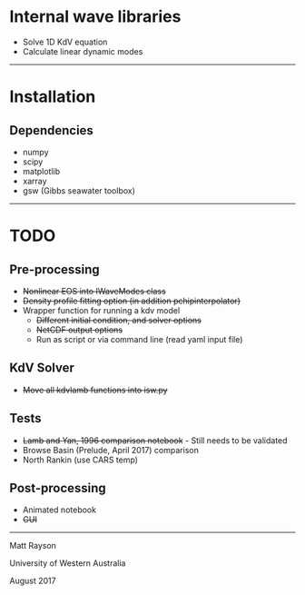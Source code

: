# Internal wave libraries

 - Solve 1D KdV equation
 - Calculate linear dynamic modes

---

# Installation

## Dependencies
 - numpy
 - scipy
 - matplotlib
 - xarray
 - gsw (Gibbs seawater toolbox)

---

# TODO

## Pre-processing
 
 - ~~Nonlinear EOS into IWaveModes class~~
 - ~~Density profile fitting option (in addition pchipinterpolator)~~
 - Wrapper function for running a kdv model
     - ~~Different initial condition, and solver options~~
     - ~~NetCDF output options~~
     - Run as script or via command line (read yaml input file)

## KdV Solver

 - ~~Move all kdvlamb functions into isw.py~~

## Tests
 
 - ~~Lamb and Yan, 1996 comparison notebook~~
        - Still needs to be validated
 - Browse Basin (Prelude, April 2017) comparison
 - North Rankin (use CARS temp)
 
## Post-processing

 - Animated notebook
 - ~~GUI~~

---

Matt Rayson

University of Western Australia

August 2017

